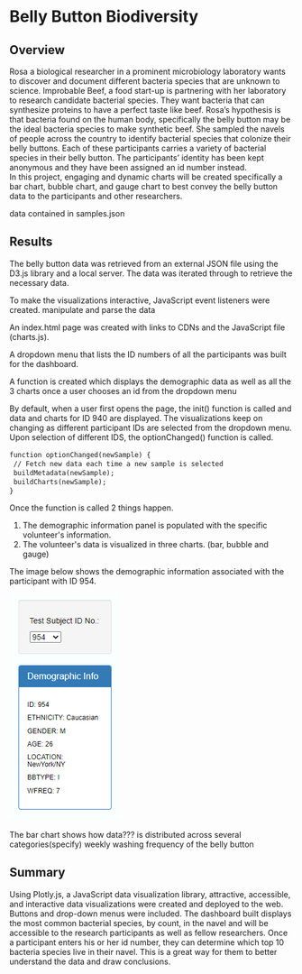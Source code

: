 # Belly Button Biodiversity
## Overview
Rosa a biological researcher in a prominent microbiology laboratory wants to discover and document different bacteria species that are unknown to science. 
Improbable Beef, a food start-up is partnering with her laboratory to research candidate bacterial species. They want bacteria that can synthesize proteins to have a perfect taste like beef. Rosa’s hypothesis is that bacteria found on the human body, specifically the belly button may be the ideal bacteria species to make synthetic beef.
She sampled the navels of people across the country to identify bacterial species that colonize their belly buttons. Each of these participants carries a variety of bacterial species in their belly button. The participants’ identity has been kept anonymous and they have been assigned an id number instead.  
In this project, engaging and dynamic charts will be created specifically a bar chart, bubble chart, and gauge chart to best convey the belly button data to the participants and other researchers. 

data contained in samples.json
## Results
The belly button data was retrieved from an external JSON file using the D3.js library and a local server. The data was iterated through to retrieve the necessary data.

To make the visualizations interactive, JavaScript event listeners were created.
manipulate and parse the data 

An index.html page was created with links to CDNs and the JavaScript file (charts.js). 

A dropdown menu that lists the ID numbers of all the participants was built for the dashboard. 

A function is created which displays the demographic data as well as all the 3 charts once a user chooses an id from the dropdown menu
 
By default, when a user first opens the page, the init()  function is called and data and charts for ID 940 are displayed. The visualizations keep on changing as different participant IDs are selected from the dropdown menu. Upon selection of different IDS, the optionChanged() function is called. 
 
 ``` JS
 function optionChanged(newSample) {
  // Fetch new data each time a new sample is selected
  buildMetadata(newSample);
  buildCharts(newSample);  
}
```
Once the function is called 2 things happen.
1. The demographic information panel is populated with the specific volunteer's information.
2. The volunteer's data is visualized in three charts. (bar, bubble and gauge)
 
The image below shows the demographic information associated with the participant with ID 954.

![image1](https://github.com/GerlechJen/Belly-Button-Biodiversity/blob/main/Module%2012%20Challenge/images/demographic%20info.png)
 
The bar chart shows how   data??? is distributed across several categories(specify)
weekly washing frequency of the belly button

## Summary
Using Plotly.js, a JavaScript data visualization library, attractive, accessible, and interactive data visualizations were created and deployed to the web. Buttons and drop-down menus were included. The dashboard built displays the most common bacterial species, by count, in the navel and will be accessible to the research participants as well as fellow researchers. Once a participant enters his or her id number, they can determine which top 10 bacteria species live in their navel. This is a great way for them to better understand the data and draw conclusions. 

